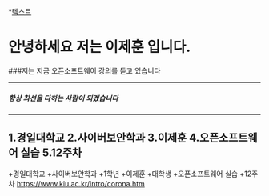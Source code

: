 
*[텍스트](./images/다운로드.jpg)
# 안녕하세요 저는 이제훈 입니다.
###저는 지금 오픈소프트웨어 강의를 듣고 있습니다
***
##### 항상 최선을 다하는 사람이 되겠습니다
******
1.경일대학교
2.사이버보안학과
3.이제훈
4.오픈소프트웨어 실습
5.12주차
---
+경일대학교
+사이버보안학과
  +1학년
+이제훈
  +대학생
+오픈소프트웨어 실습
+12주차
<https://www.kiu.ac.kr/intro/corona.htm>

